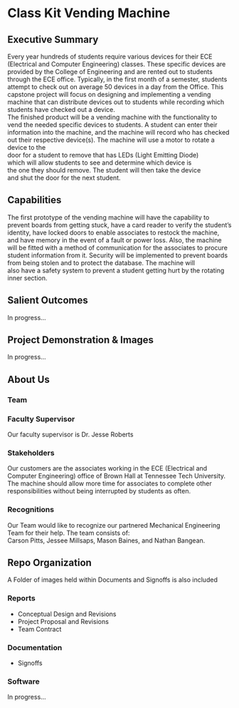 # Class Kit Vending Machine 

## Executive Summary

Every year hundreds of students require various devices
for their ECE (Electrical and Computer Engineering) classes.
These specific devices are provided by the College of
Engineering and are rented out to students through the ECE
office. Typically, in the first month of a semester, students
attempt to check out on average 50 devices in a day from the
Office. This capstone project will focus on designing and
implementing a vending machine that can distribute devices
out to students while recording which students have checked
out a device.  
The finished product will be a vending machine with the
functionality to vend the needed specific devices to students.
A student can enter their information into the machine, and the
machine will record who has checked out their respective
device(s). The machine will use a motor to rotate a device to the  
door for a student to remove that has LEDs (Light Emitting Diode)  
which will allow students to see and determine which device is  
the one they should remove. The student will then take the device  
and shut the door for the next student.    

## Capabilities

The first prototype of the vending machine will have the
capability to prevent boards from getting stuck, have a card
reader to verify the student’s identity, have locked doors to
enable associates to restock the machine, and have memory in
the event of a fault or power loss. Also, the machine will be fitted with a method
of communication for the associates to procure student
information from it. Security will be implemented to prevent
boards from being stolen and to protect the database. The machine will  
also have a safety system to prevent a student getting hurt by the rotating inner section.  

## Salient Outcomes

In progress...

## Project Demonstration & Images

In progress...

## About Us





### Team



### Faculty Supervisor

Our faculty supervisor is Dr. Jesse Roberts

### Stakeholders

Our customers are the associates working in the ECE (Electrical and Computer Engineering) office of Brown Hall at Tennessee Tech University.  
The machine should allow more time for associates to complete other responsibilities without being interrupted by students as often.  

### Recognitions

Our Team would like to recognize our partnered Mechanical Engineering Team for their help. The team consists of:  
Carson Pitts, Jessee Millsaps, Mason Baines, and Nathan Bangean.

## Repo Organization

A Folder of images held within Documents and Signoffs is also included  

### Reports

* Conceptual Design and Revisions  
* Project Proposal and Revisions  
* Team Contract

### Documentation

* Signoffs

### Software

In progress...  
